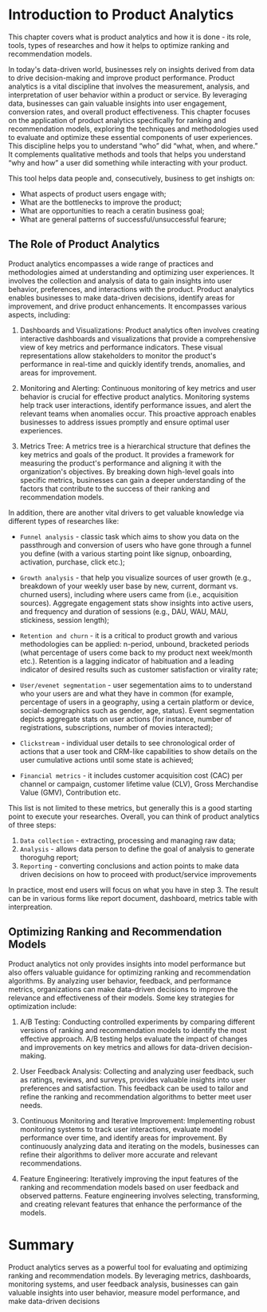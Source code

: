 # Introduction to Product Analytics
This chapter covers what is product analytics and how it is done - its role, tools,
types of researches and how it helps to optimize ranking and recommendation models.

In today's data-driven world, businesses rely on insights derived from data to drive
decision-making and improve product performance. Product analytics is a vital discipline
that involves the measurement, analysis, and interpretation of user behavior within a
product or service. By leveraging data, businesses can gain valuable insights into user
engagement, conversion rates, and overall product effectiveness. This chapter focuses on 
the application of product analytics specifically for ranking and recommendation models,
exploring the techniques and methodologies used to evaluate and optimize these essential
components of user experiences. This discipline helps you to understand “who” did “what,
when, and where.” It complements qualitative methods and tools that helps you understand
“why and how” a user did something while interacting with your product.


This tool helps data people and, consecutively, business to get inshigts on:
- What aspects of product users engage with;
- What are the bottlenecks to improve the product;
- What are opportunities to reach a ceratin business goal;
- What are general patterns of successful/unsuccessful fearure;

## The Role of Product Analytics
Product analytics encompasses a wide range of practices and methodologies aimed at
understanding and optimizing user experiences. It involves the collection and analysis
of data to gain insights into user behavior, preferences, and interactions with the product.
Product analytics enables businesses to make data-driven decisions, identify areas
for improvement, and drive product enhancements. It encompasses various aspects, including:

1. Dashboards and Visualizations: Product analytics often involves creating interactive
dashboards and visualizations that provide a comprehensive view of key metrics and performance
indicators. These visual representations allow stakeholders to monitor the product's performance
in real-time and quickly identify trends, anomalies, and areas for improvement.

2. Monitoring and Alerting: Continuous monitoring of key metrics and user behavior is crucial
for effective product analytics. Monitoring systems help track user interactions, identify 
performance issues, and alert the relevant teams when anomalies occur. This proactive approach
enables businesses to address issues promptly and ensure optimal user experiences.

3. Metrics Tree: A metrics tree is a hierarchical structure that defines the key metrics and
goals of the product. It provides a framework for measuring the product's performance and
aligning it with the organization's objectives. By breaking down high-level goals into specific
metrics, businesses can gain a deeper understanding of the factors that contribute to the
success of their ranking and recommendation models.

In addition, there are another vital drivers to get valuable knowledge via different types
of researches like:
- `Funnel analysis` - classic task which aims to show you data on the passthrough and conversion
of users who have gone through a funnel you define (with a various starting point like
 signup, onboarding, activation, purchase, click etc.);

- `Growth analysis` -  that help you visualize sources of user growth (e.g., breakdown
of your weekly user base by new, current, dormant vs. churned users), including where
users came from (i.e., acquisition sources). Aggregate engagement stats show insights
into active users, and frequency and duration of sessions (e.g., DAU, WAU, MAU, stickiness, session length);

- `Retention and churn` - it is a critical to product growth and various methodologies
can be applied: n-period, unbound, bracketed periods (what percentage of users come back
to my product next week/month etc.). Retention is a lagging indicator of habituation and
a leading indicator of desired results such as customer satisfaction or virality rate;

- `User/evenet segmentation` - user segementation aims to to understand who your users are and
what they have in common (for example, percentage of users in a geography, using a certain platform
or device, social-demographics such as gender, age, status). Event segmentation depicts aggregate
stats on user actions (for instance, number of registrations, subscriptions, number of movies interacted);

- `Clickstream` - individual user details to see chronological order of actions that a user took
and CRM-like capabilities to show details on the user cumulative actions until some state is achieved;

- `Financial metrics` - it includes customer acquisition cost (CAC) per channel or campaign,
customer lifetime value (CLV), Gross Merchandise Value (GMV), Contribution etc.

This list is not limited to these metrics, but generally this is a good starting point
to execute your researches. Overall, you can think of product analytics of three steps:

1. `Data collection` - extracting, processing and managing raw data;
2. `Analysis` -  allows data person to define the goal of analysis to
generate thoroguhg report;
3. `Reporting` - converting conclusions and action points to make data driven decisions
on how to proceed with product/service improvements

In practice, most end users will focus on what you have in step 3. The result can
be in various forms like report document, dashboard, metrics table with interpreation.


## Optimizing Ranking and Recommendation Models
Product analytics not only provides insights into model performance but also offers valuable
guidance for optimizing ranking and recommendation algorithms. By analyzing user behavior, 
feedback, and performance metrics, organizations can make data-driven decisions to improve
the relevance and effectiveness of their models. Some key strategies for optimization include:

1. A/B Testing: Conducting controlled experiments by comparing different versions of ranking
and recommendation models to identify the most effective approach. A/B testing helps evaluate
the impact of changes and improvements on key metrics and allows for data-driven decision-making.

2. User Feedback Analysis: Collecting and analyzing user feedback, such as ratings, reviews,
and surveys, provides valuable insights into user preferences and satisfaction. This feedback
can be used to tailor and refine the ranking and recommendation algorithms to better meet user needs.

3. Continuous Monitoring and Iterative Improvement: Implementing robust monitoring systems
to track user interactions, evaluate model performance over time, and identify areas for improvement.
By continuously analyzing data and iterating on the models, businesses can refine their algorithms
to deliver more accurate and relevant recommendations.

4. Feature Engineering: Iteratively improving the input features of the ranking and recommendation
models based on user feedback and observed patterns. Feature engineering involves selecting, 
transforming, and creating relevant features that enhance the performance of the models.

# Summary
Product analytics serves as a powerful tool for evaluating and optimizing ranking and recommendation
models. By leveraging metrics, dashboards, monitoring systems, and user feedback analysis,
businesses can gain valuable insights into user behavior, measure model performance,
and make data-driven decisions